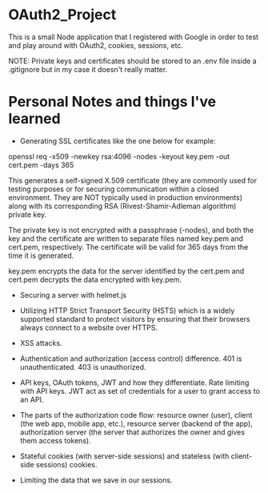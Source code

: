 # OAuth2_Project

This is a small Node application that I registered with Google in order to test and play around with OAuth2, cookies, sessions, etc.

NOTE: Private keys and certificates should be stored to an .env file inside a .gitignore but in my case it doesn't really matter.

# Personal Notes and things I've learned
 
* Generating SSL certificates like the one below for example:

openssl req -x509 -newkey rsa:4096 -nodes -keyout key.pem -out cert.pem -days 365

This generates a self-signed X.509 certificate (they are commonly used for testing purposes or for securing communication within a closed environment. They are NOT typically used in production environments) along with its corresponding RSA (Rivest-Shamir-Adleman algorithm) private key.

The private key is not encrypted with a passphrase (-nodes), and both the key and the certificate are written to separate files named key.pem and cert.pem, respectively. The certificate will be valid for 365 days from the time it is generated.

key.pem encrypts the data for the server identified by the cert.pem and cert.pem decrypts the data encrypted with key.pem.

* Securing a server with helmet.js 

* Utilizing HTTP Strict Transport Security (HSTS) which is a widely supported standard to protect visitors by ensuring that their browsers always connect to a website over HTTPS.

* XSS attacks.

* Authentication and authorization (access control) difference. 401 is unauthenticated. 403 is unauthorized.

* API keys, OAuth tokens, JWT and how they differentiate. Rate limiting with API keys. JWT act as set of credentials for a user to grant access to an API. 

* The parts of the authorization code flow: resource owner (user), client (the web app, mobile app, etc.), resource server (backend of the app), authorization server (the server that authorizes the owner and gives them access tokens). 

* Stateful cookies (with server-side sessions) and stateless (with client-side sessions) cookies.

* Limiting the data that we save in our sessions.

